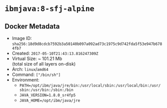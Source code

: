 # `ibmjava:8-sfj-alpine`

## Docker Metadata

- Image ID: `sha256:18d9d8cdcb7592b3a50140b097a092ad73c1975c9d742fda5f53e947b6784fb7`
- Created: `2017-05-10T21:43:13.816247309Z`
- Virtual Size: ~ 101.21 Mb  
  (total size of all layers on-disk)
- Arch: `linux`/`amd64`
- Command: `["/bin/sh"]`
- Environment:
  - `PATH=/opt/ibm/java/jre/bin:/usr/local/sbin:/usr/local/bin:/usr/sbin:/usr/bin:/sbin:/bin`
  - `JAVA_VERSION=1.8.0_sr4fp5`
  - `JAVA_HOME=/opt/ibm/java/jre`
